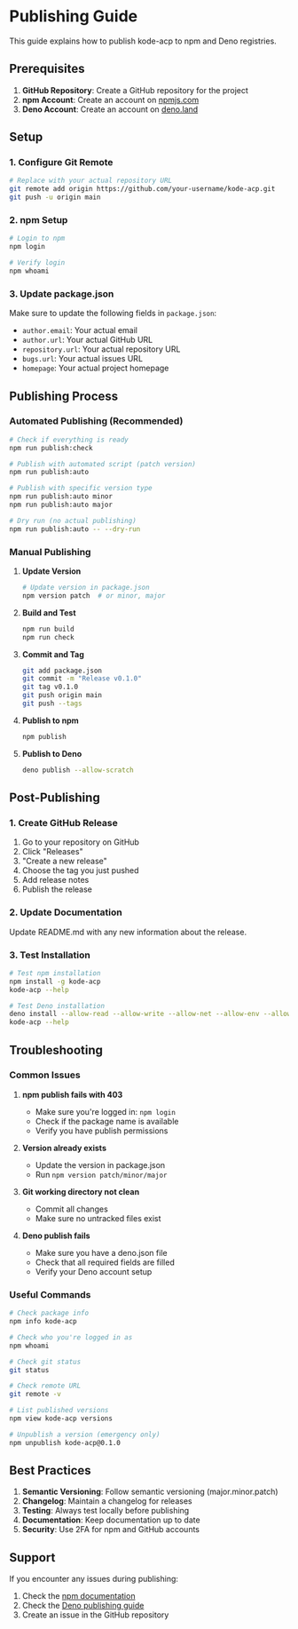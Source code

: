 # Publishing Guide

This guide explains how to publish kode-acp to npm and Deno registries.

## Prerequisites

1. **GitHub Repository**: Create a GitHub repository for the project
2. **npm Account**: Create an account on [npmjs.com](https://www.npmjs.com/)
3. **Deno Account**: Create an account on [deno.land](https://deno.land/)

## Setup

### 1. Configure Git Remote

```bash
# Replace with your actual repository URL
git remote add origin https://github.com/your-username/kode-acp.git
git push -u origin main
```

### 2. npm Setup

```bash
# Login to npm
npm login

# Verify login
npm whoami
```

### 3. Update package.json

Make sure to update the following fields in `package.json`:

- `author.email`: Your actual email
- `author.url`: Your actual GitHub URL
- `repository.url`: Your actual repository URL
- `bugs.url`: Your actual issues URL
- `homepage`: Your actual project homepage

## Publishing Process

### Automated Publishing (Recommended)

```bash
# Check if everything is ready
npm run publish:check

# Publish with automated script (patch version)
npm run publish:auto

# Publish with specific version type
npm run publish:auto minor
npm run publish:auto major

# Dry run (no actual publishing)
npm run publish:auto -- --dry-run
```

### Manual Publishing

1. **Update Version**
   ```bash
   # Update version in package.json
   npm version patch  # or minor, major
   ```

2. **Build and Test**
   ```bash
   npm run build
   npm run check
   ```

3. **Commit and Tag**
   ```bash
   git add package.json
   git commit -m "Release v0.1.0"
   git tag v0.1.0
   git push origin main
   git push --tags
   ```

4. **Publish to npm**
   ```bash
   npm publish
   ```

5. **Publish to Deno**
   ```bash
   deno publish --allow-scratch
   ```

## Post-Publishing

### 1. Create GitHub Release

1. Go to your repository on GitHub
2. Click "Releases"
3. "Create a new release"
4. Choose the tag you just pushed
5. Add release notes
6. Publish the release

### 2. Update Documentation

Update README.md with any new information about the release.

### 3. Test Installation

```bash
# Test npm installation
npm install -g kode-acp
kode-acp --help

# Test Deno installation
deno install --allow-read --allow-write --allow-net --allow-env --allow-run --allow-sys -n kode-acp https://deno.land/x/kode-acp/mod.ts
kode-acp --help
```

## Troubleshooting

### Common Issues

1. **npm publish fails with 403**
   - Make sure you're logged in: `npm login`
   - Check if the package name is available
   - Verify you have publish permissions

2. **Version already exists**
   - Update the version in package.json
   - Run `npm version patch/minor/major`

3. **Git working directory not clean**
   - Commit all changes
   - Make sure no untracked files exist

4. **Deno publish fails**
   - Make sure you have a deno.json file
   - Check that all required fields are filled
   - Verify your Deno account setup

### Useful Commands

```bash
# Check package info
npm info kode-acp

# Check who you're logged in as
npm whoami

# Check git status
git status

# Check remote URL
git remote -v

# List published versions
npm view kode-acp versions

# Unpublish a version (emergency only)
npm unpublish kode-acp@0.1.0
```

## Best Practices

1. **Semantic Versioning**: Follow semantic versioning (major.minor.patch)
2. **Changelog**: Maintain a changelog for releases
3. **Testing**: Always test locally before publishing
4. **Documentation**: Keep documentation up to date
5. **Security**: Use 2FA for npm and GitHub accounts

## Support

If you encounter any issues during publishing:

1. Check the [npm documentation](https://docs.npmjs.com/)
2. Check the [Deno publishing guide](https://deno.land/manual@v1.40.0/publishing)
3. Create an issue in the GitHub repository